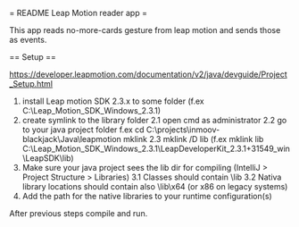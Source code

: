 = README Leap Motion reader app = 

This app reads no-more-cards gesture from leap motion and sends those as events.

== Setup ==

https://developer.leapmotion.com/documentation/v2/java/devguide/Project_Setup.html

1. install Leap motion SDK 2.3.x to some folder (f.ex C:\Leap_Motion_SDK_Windows_2.3.1)
2. create symlink to the library folder
  2.1 open cmd as administrator
  2.2 go to your java project folder f.ex cd C:\projects\inmoov-blackjack\Java\leapmotion mklink 
  2.3 mklink /D lib <leapmotion-sdk-lib-dir> (f.ex mklink lib C:\Leap_Motion_SDK_Windows_2.3.1\LeapDeveloperKit_2.3.1+31549_win\LeapSDK\lib)
3. Make sure your java project sees the lib dir for compiling (IntelliJ > Project Structure > Libraries)
  3.1 Classes should contain <projectdir>\lib
  3.2 Nativa library locations should contain also <projectdir>\lib\x64 (or x86 on legacy systems)
4. Add the path for the native libraries to your runtime configuration(s)

After previous steps compile and run.

